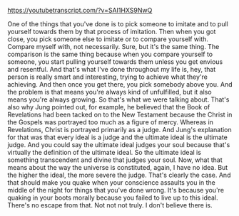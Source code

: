 https://youtubetranscript.com/?v=SAI1HXS9NwQ

 One of the things that you've done is to pick someone to imitate and to pull yourself towards them by that process of imitation. Then when you got close, you pick someone else to imitate or to compare yourself with. Compare myself with, not necessarily. Sure, but it's the same thing. The comparison is the same thing because when you compare yourself to someone, you start pulling yourself towards them unless you get envious and resentful. And that's what I've done throughout my life is, hey, that person is really smart and interesting, trying to achieve what they're achieving. And then once you get there, you pick somebody above you. And the problem is that means you're always kind of unfulfilled, but it also means you're always growing. So that's what we were talking about. That's also why Jung pointed out, for example, he believed that the Book of Revelations had been tacked on to the New Testament because the Christ in the Gospels was portrayed too much as a figure of mercy. Whereas in Revelations, Christ is portrayed primarily as a judge. And Jung's explanation for that was that every ideal is a judge and the ultimate ideal is the ultimate judge. And you could say the ultimate ideal judges your soul because that's virtually the definition of the ultimate ideal. So the ultimate ideal is something transcendent and divine that judges your soul. Now, what that means about the way the universe is constituted, again, I have no idea. But the higher the ideal, the more severe the judge. That's clearly the case. And that should make you quake when your conscience assaults you in the middle of the night for things that you've done wrong. It's because you're quaking in your boots morally because you failed to live up to this ideal. There's no escape from that. Not not not truly. I don't believe there is.
